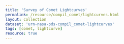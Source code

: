 ```yaml
---
title: 'Survey of Comet Lightcurves'
permalink: /resource/compil_comet/lightcurves.html
layout: collection
dataset: 'urn-nasa-pds-compil_comet-lightcurves'
tags: [comet, lightcurve]
resource: true
---
```

